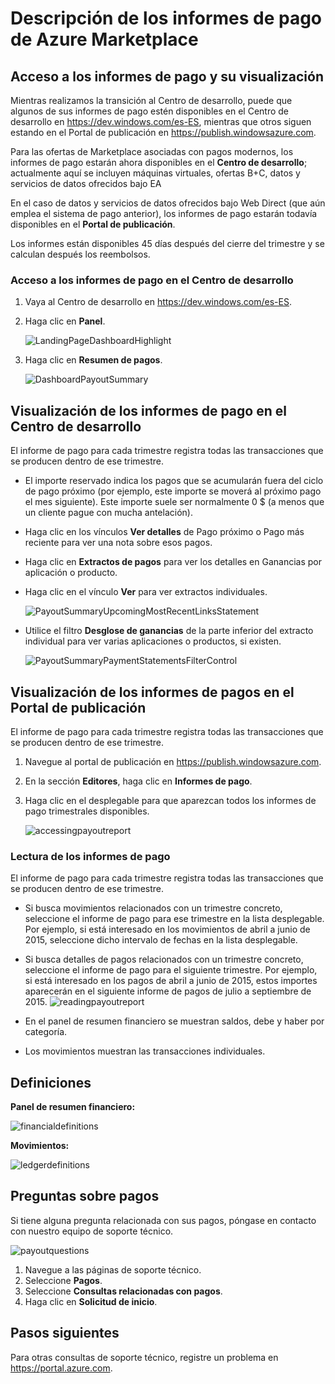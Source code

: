 <properties
   pageTitle="Descripción de los informes de pagos de Azure Marketplace | Microsoft Azure"
   description="Obtenga información sobre cómo revisar e introducir el informe de pago de Azure Marketplace."
   services="marketplace-publishing"
   documentationCenter="na"
   authors="v-jeana"
   manager="lakoch"
   editor=""/>

<tags
   ms.service="marketplace"
   ms.devlang="na"
   ms.topic="article"
   ms.tgt_pltfrm="na"
   ms.workload="na"
   ms.date="02/04/2016"
   ms.author="v-jeana; hascipio; v-dabosl"/>

# Descripción de los informes de pago de Azure Marketplace

## Acceso a los informes de pago y su visualización

Mientras realizamos la transición al Centro de desarrollo, puede que algunos de sus informes de pago estén disponibles en el Centro de desarrollo en https://dev.windows.com/es-ES, mientras que otros siguen estando en el Portal de publicación en https://publish.windowsazure.com.

Para las ofertas de Marketplace asociadas con pagos modernos, los informes de pago estarán ahora disponibles en el **Centro de desarrollo**; actualmente aquí se incluyen máquinas virtuales, ofertas B+C, datos y servicios de datos ofrecidos bajo EA

En el caso de datos y servicios de datos ofrecidos bajo Web Direct (que aún emplea el sistema de pago anterior), los informes de pago estarán todavía disponibles en el **Portal de publicación**.

Los informes están disponibles 45 días después del cierre del trimestre y se calculan después los reembolsos.

### Acceso a los informes de pago en el Centro de desarrollo

1. Vaya al Centro de desarrollo en https://dev.windows.com/es-ES.
2. Haga clic en **Panel**.

    ![LandingPageDashboardHighlight][1]

3. Haga clic en **Resumen de pagos**.

    ![DashboardPayoutSummary][2]


## Visualización de los informes de pago en el Centro de desarrollo

El informe de pago para cada trimestre registra todas las transacciones que se producen dentro de ese trimestre.

- El importe reservado indica los pagos que se acumularán fuera del ciclo de pago próximo (por ejemplo, este importe se moverá al próximo pago el mes siguiente). Este importe suele ser normalmente 0 $ (a menos que un cliente pague con mucha antelación).
- Haga clic en los vínculos **Ver detalles** de Pago próximo o Pago más reciente para ver una nota sobre esos pagos.
- Haga clic en **Extractos de pagos** para ver los detalles en Ganancias por aplicación o producto.
- Haga clic en el vínculo **Ver** para ver extractos individuales.

    ![PayoutSummaryUpcomingMostRecentLinksStatement][3]

- Utilice el filtro **Desglose de ganancias** de la parte inferior del extracto individual para ver varias aplicaciones o productos, si existen.

    ![PayoutSummaryPaymentStatementsFilterControl][4]



## Visualización de los informes de pagos en el Portal de publicación
El informe de pago para cada trimestre registra todas las transacciones que se producen dentro de ese trimestre.

1. Navegue al portal de publicación en https://publish.windowsazure.com.
2. En la sección **Editores**, haga clic en **Informes de pago**.
3. Haga clic en el desplegable para que aparezcan todos los informes de pago trimestrales disponibles.

    ![accessingpayoutreport][5]


### Lectura de los informes de pago

El informe de pago para cada trimestre registra todas las transacciones que se producen dentro de ese trimestre.

- Si busca movimientos relacionados con un trimestre concreto, seleccione el informe de pago para ese trimestre en la lista desplegable. Por ejemplo, si está interesado en los movimientos de abril a junio de 2015, seleccione dicho intervalo de fechas en la lista desplegable.
- Si busca detalles de pagos relacionados con un trimestre concreto, seleccione el informe de pago para el siguiente trimestre. Por ejemplo, si está interesado en los pagos de abril a junio de 2015, estos importes aparecerán en el siguiente informe de pagos de julio a septiembre de 2015. ![readingpayoutreport][6]

- En el panel de resumen financiero se muestran saldos, debe y haber por categoría.
- Los movimientos muestran las transacciones individuales.

## Definiciones

**Panel de resumen financiero:**

![financialdefinitions][7]

**Movimientos:**

![ledgerdefinitions][8]

## Preguntas sobre pagos

Si tiene alguna pregunta relacionada con sus pagos, póngase en contacto con nuestro equipo de soporte técnico.

![payoutquestions][9]

1. Navegue a las páginas de soporte técnico.
2. Seleccione **Pagos**.
3. Seleccione **Consultas relacionadas con pagos**.
4. Haga clic en **Solicitud de inicio**.

## Pasos siguientes

Para otras consultas de soporte técnico, registre un problema en <https://portal.azure.com>.

[1]: ./media/marketplace-publishing-report-payout/LandingPage-DashboardHighlight.png
[2]: ./media/marketplace-publishing-report-payout/Dashboard-PayoutSummary.png
[3]: ./media/marketplace-publishing-report-payout/PayoutSummary-UpcomingOrMostRecentPaymentLinksSingleStatementLink.png
[4]: ./media/marketplace-publishing-report-payout/PayoutSummary-PaymentStatements-SingleStatement-FilterControl.png
[5]: ./media/marketplace-publishing-report-payout/accessingpayoutreport.png
[6]: ./media/marketplace-publishing-report-payout/readingpayoutreport.png
[7]: ./media/marketplace-publishing-report-payout/financialdefinitions.png
[8]: ./media/marketplace-publishing-report-payout/ledgerdefinitions.png
[9]: ./media/marketplace-publishing-report-payout/payoutquestions.png

<!---HONumber=AcomDC_0218_2016-->